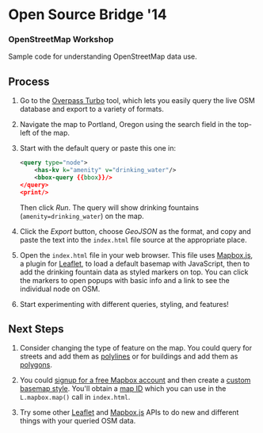# Open Source Bridge '14

### OpenStreetMap Workshop

Sample code for understanding OpenStreetMap data use. 

## Process

1. Go to the [Overpass Turbo](http://overpass-turbo.eu/) tool, which lets you easily query the live OSM database and export to a variety of formats. 

1. Navigate the map to Portland, Oregon using the search field in the top-left of the map. 

1. Start with the default query or paste this one in: 

   ```XML
   <query type="node">
       <has-kv k="amenity" v="drinking_water"/>
       <bbox-query {{bbox}}/>
   </query>
   <print/>
   ```

   Then click *Run*. The query will show drinking fountains (`amenity=drinking_water`) on the map. 

1. Click the *Export* button, choose *GeoJSON* as the format, and copy and paste the text into the `index.html` file source at the appropriate place. 

1. Open the `index.html` file in your web browser. This file uses [Mapbox.js](https://www.mapbox.com/mapbox.js), a plugin for [Leaflet](http://leafletjs.com), to load a default basemap with JavaScript, then to add the drinking fountain data as styled markers on top. You can click the markers to open popups with basic info and a link to see the individual node on OSM. 

1. Start experimenting with different queries, styling, and features! 

## Next Steps

1. Consider changing the type of feature on the map. You could query for streets and add them as [polylines](http://leafletjs.com/reference.html#polyline) or for buildings and add them as [polygons](http://leafletjs.com/reference.html#polygon). 

1. You could [signup for a free Mapbox account](https://www.mapbox.com/plans/) and then create a [custom basemap style](https://www.mapbox.com/foundations/customizing-the-map). You'll obtain a [map ID](https://www.mapbox.com/foundations/share-your-map/#mapid) which you can use in the `L.mapbox.map()` call in `index.html`. 

1. Try some other [Leaflet](http://leafletjs.com/examples.html) and [Mapbox.js](https://www.mapbox.com/mapbox.js) APIs to do new and different things with your queried OSM data. 